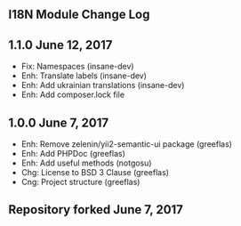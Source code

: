 I18N Module Change Log
----------------------

1.1.0 June 12, 2017
-------------------
* Fix: Namespaces (insane-dev)
* Enh: Translate labels (insane-dev)
* Enh: Add ukrainian translations (insane-dev)
* Enh: Add composer.lock file

1.0.0 June 7, 2017
------------------
* Enh: Remove zelenin/yii2-semantic-ui package (greeflas)
* Enh: Add PHPDoc (greeflas)
* Enh: Add useful methods (notgosu)
* Chg: License to BSD 3 Clause (greeflas)
* Cng: Project structure (greeflas)

Repository forked June 7, 2017
------------------------------
